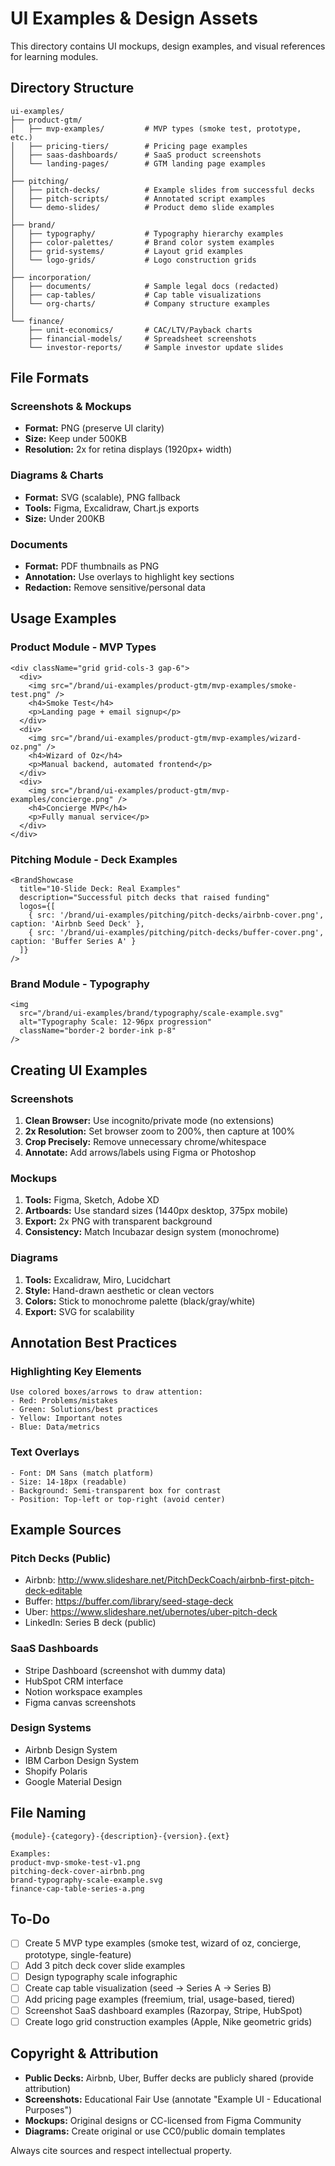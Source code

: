 # UI Examples & Design Assets

This directory contains UI mockups, design examples, and visual references for learning modules.

## Directory Structure

```
ui-examples/
├── product-gtm/
│   ├── mvp-examples/         # MVP types (smoke test, prototype, etc.)
│   ├── pricing-tiers/        # Pricing page examples
│   ├── saas-dashboards/      # SaaS product screenshots
│   └── landing-pages/        # GTM landing page examples
│
├── pitching/
│   ├── pitch-decks/          # Example slides from successful decks
│   ├── pitch-scripts/        # Annotated script examples
│   └── demo-slides/          # Product demo slide examples
│
├── brand/
│   ├── typography/           # Typography hierarchy examples
│   ├── color-palettes/       # Brand color system examples
│   ├── grid-systems/         # Layout grid examples
│   └── logo-grids/           # Logo construction grids
│
├── incorporation/
│   ├── documents/            # Sample legal docs (redacted)
│   ├── cap-tables/           # Cap table visualizations
│   └── org-charts/           # Company structure examples
│
└── finance/
    ├── unit-economics/       # CAC/LTV/Payback charts
    ├── financial-models/     # Spreadsheet screenshots
    └── investor-reports/     # Sample investor update slides
```

## File Formats

### Screenshots & Mockups
- **Format:** PNG (preserve UI clarity)
- **Size:** Keep under 500KB
- **Resolution:** 2x for retina displays (1920px+ width)

### Diagrams & Charts
- **Format:** SVG (scalable), PNG fallback
- **Tools:** Figma, Excalidraw, Chart.js exports
- **Size:** Under 200KB

### Documents
- **Format:** PDF thumbnails as PNG
- **Annotation:** Use overlays to highlight key sections
- **Redaction:** Remove sensitive/personal data

## Usage Examples

### Product Module - MVP Types
```tsx
<div className="grid grid-cols-3 gap-6">
  <div>
    <img src="/brand/ui-examples/product-gtm/mvp-examples/smoke-test.png" />
    <h4>Smoke Test</h4>
    <p>Landing page + email signup</p>
  </div>
  <div>
    <img src="/brand/ui-examples/product-gtm/mvp-examples/wizard-oz.png" />
    <h4>Wizard of Oz</h4>
    <p>Manual backend, automated frontend</p>
  </div>
  <div>
    <img src="/brand/ui-examples/product-gtm/mvp-examples/concierge.png" />
    <h4>Concierge MVP</h4>
    <p>Fully manual service</p>
  </div>
</div>
```

### Pitching Module - Deck Examples
```tsx
<BrandShowcase
  title="10-Slide Deck: Real Examples"
  description="Successful pitch decks that raised funding"
  logos={[
    { src: '/brand/ui-examples/pitching/pitch-decks/airbnb-cover.png', caption: 'Airbnb Seed Deck' },
    { src: '/brand/ui-examples/pitching/pitch-decks/buffer-cover.png', caption: 'Buffer Series A' }
  ]}
/>
```

### Brand Module - Typography
```tsx
<img 
  src="/brand/ui-examples/brand/typography/scale-example.svg"
  alt="Typography Scale: 12-96px progression"
  className="border-2 border-ink p-8"
/>
```

## Creating UI Examples

### Screenshots
1. **Clean Browser:** Use incognito/private mode (no extensions)
2. **2x Resolution:** Set browser zoom to 200%, then capture at 100%
3. **Crop Precisely:** Remove unnecessary chrome/whitespace
4. **Annotate:** Add arrows/labels using Figma or Photoshop

### Mockups
1. **Tools:** Figma, Sketch, Adobe XD
2. **Artboards:** Use standard sizes (1440px desktop, 375px mobile)
3. **Export:** 2x PNG with transparent background
4. **Consistency:** Match Incubazar design system (monochrome)

### Diagrams
1. **Tools:** Excalidraw, Miro, Lucidchart
2. **Style:** Hand-drawn aesthetic or clean vectors
3. **Colors:** Stick to monochrome palette (black/gray/white)
4. **Export:** SVG for scalability

## Annotation Best Practices

### Highlighting Key Elements
```
Use colored boxes/arrows to draw attention:
- Red: Problems/mistakes
- Green: Solutions/best practices
- Yellow: Important notes
- Blue: Data/metrics
```

### Text Overlays
```
- Font: DM Sans (match platform)
- Size: 14-18px (readable)
- Background: Semi-transparent box for contrast
- Position: Top-left or top-right (avoid center)
```

## Example Sources

### Pitch Decks (Public)
- Airbnb: http://www.slideshare.net/PitchDeckCoach/airbnb-first-pitch-deck-editable
- Buffer: https://buffer.com/library/seed-stage-deck
- Uber: https://www.slideshare.net/ubernotes/uber-pitch-deck
- LinkedIn: Series B deck (public)

### SaaS Dashboards
- Stripe Dashboard (screenshot with dummy data)
- HubSpot CRM interface
- Notion workspace examples
- Figma canvas screenshots

### Design Systems
- Airbnb Design System
- IBM Carbon Design System
- Shopify Polaris
- Google Material Design

## File Naming

```
{module}-{category}-{description}-{version}.{ext}

Examples:
product-mvp-smoke-test-v1.png
pitching-deck-cover-airbnb.png
brand-typography-scale-example.svg
finance-cap-table-series-a.png
```

## To-Do

- [ ] Create 5 MVP type examples (smoke test, wizard of oz, concierge, prototype, single-feature)
- [ ] Add 3 pitch deck cover slide examples
- [ ] Design typography scale infographic
- [ ] Create cap table visualization (seed → Series A → Series B)
- [ ] Add pricing page examples (freemium, trial, usage-based, tiered)
- [ ] Screenshot SaaS dashboard examples (Razorpay, Stripe, HubSpot)
- [ ] Create logo grid construction examples (Apple, Nike geometric grids)

## Copyright & Attribution

- **Public Decks:** Airbnb, Uber, Buffer decks are publicly shared (provide attribution)
- **Screenshots:** Educational Fair Use (annotate "Example UI - Educational Purposes")
- **Mockups:** Original designs or CC-licensed from Figma Community
- **Diagrams:** Create original or use CC0/public domain templates

Always cite sources and respect intellectual property.
